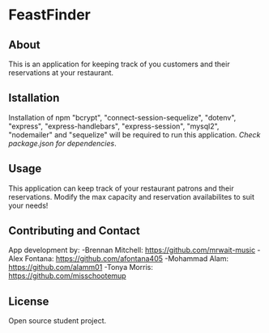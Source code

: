 # FeastFinder 

## About 
This is an application for keeping track of you customers and their reservations at your restaurant.

## Istallation
Installation of npm "bcrypt", "connect-session-sequelize", "dotenv", "express", "express-handlebars", "express-session", "mysql2", "nodemailer" and "sequelize" will be required to run this application. *Check package.json for dependencies*.

## Usage
This application can keep track of your restaurant patrons and their reservations. Modify the max capacity and reservation availabilites to suit your needs!

## Contributing and Contact
App development by:
-Brennan Mitchell: https://github.com/mrwait-music
-Alex Fontana: https://github.com/afontana405
-Mohammad Alam: https://github.com/alamm01
-Tonya Morris: https://github.com/misschootemup

## License
Open source student project.
